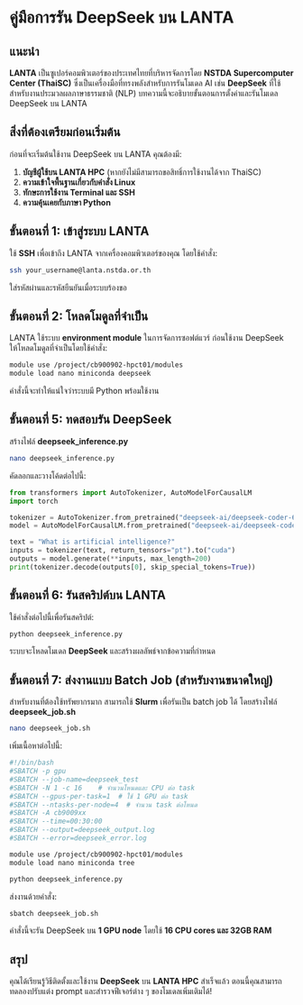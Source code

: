 # คู่มือการรัน DeepSeek บน LANTA

## แนะนำ
**LANTA** เป็นซูเปอร์คอมพิวเตอร์ของประเทศไทยที่บริหารจัดการโดย **NSTDA Supercomputer Center (ThaiSC)** ซึ่งเป็นเครื่องมือที่ทรงพลังสำหรับการรันโมเดล AI เช่น **DeepSeek** ที่ใช้สำหรับงานประมวลผลภาษาธรรมชาติ (NLP) บทความนี้จะอธิบายขั้นตอนการตั้งค่าและรันโมเดล DeepSeek บน LANTA

## สิ่งที่ต้องเตรียมก่อนเริ่มต้น
ก่อนที่จะเริ่มต้นใช้งาน DeepSeek บน LANTA คุณต้องมี:
1. **บัญชีผู้ใช้บน LANTA HPC** (หากยังไม่มีสามารถขอสิทธิ์การใช้งานได้จาก ThaiSC)
2. **ความเข้าใจพื้นฐานเกี่ยวกับคำสั่ง Linux**
3. **ทักษะการใช้งาน Terminal และ SSH**
4. **ความคุ้นเคยกับภาษา Python**

## ขั้นตอนที่ 1: เข้าสู่ระบบ LANTA
ใช้ **SSH** เพื่อเข้าถึง LANTA จากเครื่องคอมพิวเตอร์ของคุณ โดยใช้คำสั่ง:
```sh
ssh your_username@lanta.nstda.or.th
```
ใส่รหัสผ่านและรหัสยืนยันเมื่อระบบร้องขอ

## ขั้นตอนที่ 2: โหลดโมดูลที่จำเป็น
LANTA ใช้ระบบ **environment module** ในการจัดการซอฟต์แวร์ ก่อนใช้งาน DeepSeek ให้โหลดโมดูลที่จำเป็นโดยใช้คำสั่ง:
```sh
module use /project/cb900902-hpct01/modules
module load nano miniconda deepseek
```
คำสั่งนี้จะทำให้แน่ใจว่าระบบมี Python พร้อมใช้งาน

## ขั้นตอนที่ 5: ทดสอบรัน DeepSeek
สร้างไฟล์ **deepseek_inference.py**
```sh
nano deepseek_inference.py
```
คัดลอกและวางโค้ดต่อไปนี้:
```python
from transformers import AutoTokenizer, AutoModelForCausalLM
import torch

tokenizer = AutoTokenizer.from_pretrained("deepseek-ai/deepseek-coder-6.7b")
model = AutoModelForCausalLM.from_pretrained("deepseek-ai/deepseek-coder-6.7b", torch_dtype=torch.float16, device_map="auto")

text = "What is artificial intelligence?"
inputs = tokenizer(text, return_tensors="pt").to("cuda")
outputs = model.generate(**inputs, max_length=200)
print(tokenizer.decode(outputs[0], skip_special_tokens=True))
```

## ขั้นตอนที่ 6: รันสคริปต์บน LANTA
ใช้คำสั่งต่อไปนี้เพื่อรันสคริปต์:
```sh
python deepseek_inference.py
```
ระบบจะโหลดโมเดล **DeepSeek** และสร้างผลลัพธ์จากข้อความที่กำหนด

## ขั้นตอนที่ 7: ส่งงานแบบ Batch Job (สำหรับงานขนาดใหญ่)
สำหรับงานที่ต้องใช้ทรัพยากรมาก สามารถใช้ **Slurm** เพื่อรันเป็น batch job ได้ โดยสร้างไฟล์ **deepseek_job.sh**
```sh
nano deepseek_job.sh
```
เพิ่มเนื้อหาต่อไปนี้:
```sh
#!/bin/bash
#SBATCH -p gpu
#SBATCH --job-name=deepseek_test
#SBATCH -N 1 -c 16    # จำนวนโหนดและ CPU ต่อ task
#SBATCH --gpus-per-task=1  # ใช้ 1 GPU ต่อ task
#SBATCH --ntasks-per-node=4  # จำนวน task ต่อโหนด
#SBATCH -A cb9009xx
#SBATCH --time=00:30:00
#SBATCH --output=deepseek_output.log
#SBATCH --error=deepseek_error.log

module use /project/cb900902-hpct01/modules
module load nano miniconda tree

python deepseek_inference.py
```

ส่งงานด้วยคำสั่ง:
```sh
sbatch deepseek_job.sh
```
คำสั่งนี้จะรัน DeepSeek บน **1 GPU node** โดยใช้ **16 CPU cores และ 32GB RAM**

## สรุป
คุณได้เรียนรู้วิธีติดตั้งและใช้งาน **DeepSeek** บน **LANTA HPC** สำเร็จแล้ว ตอนนี้คุณสามารถทดลองปรับแต่ง prompt และสำรวจฟีเจอร์ต่าง ๆ ของโมเดลเพิ่มเติมได้!


